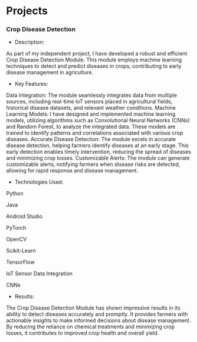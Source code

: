 # Projects

### Crop Disease Detection
- Description:
  
As part of my independent project, I have developed a robust and efficient Crop Disease Detection Module. This module employs machine learning techniques to detect and predict diseases in crops, contributing to early disease management in agriculture.

- Key Features:
  
Data Integration: The module seamlessly integrates data from multiple sources, including real-time IoT sensors placed in agricultural fields, historical disease datasets, and relevant weather conditions.
Machine Learning Models: I have designed and implemented machine learning models, utilizing algorithms such as Convolutional Neural Networks (CNNs) and Random Forest, to analyze the integrated data. These models are trained to identify patterns and correlations associated with various crop diseases.
Accurate Disease Detection: The module excels in accurate disease detection, helping farmers identify diseases at an early stage. This early detection enables timely intervention, reducing the spread of diseases and minimizing crop losses.
Customizable Alerts: The module can generate customizable alerts, notifying farmers when disease risks are detected, allowing for rapid response and disease management.

- Technologies Used:
   
Python

Java

Android Studio

PyTorch

OpenCV

Scikit-Learn

TensorFlow

IoT Sensor Data Integration

CNNs

- Results:
  
The Crop Disease Detection Module has shown impressive results in its ability to detect diseases accurately and promptly. It provides farmers with actionable insights to make informed decisions about disease management. By reducing the reliance on chemical treatments and minimizing crop losses, it contributes to improved crop health and overall yield.
